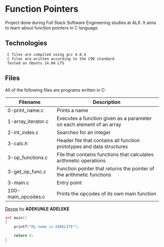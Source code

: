 # **Function Pointers**

Project done during Full Stack Software Engineering studies at ALX. 
It aims to learn about function pointers in C language.


## **Technologies**

```
 C files are compiled using gcc 4.8.4
 C files are written according to the C90 standard
 Tested on Ubuntu 14.04 LTS
```


## **Files**

All of the following files are programs written in C:

<!-- tables -->

| Filename	     | Description |
| -------------- | ----------- |
| 0-print_name.c | Prints a name |
| 1-array_iterator.c | Executes a function given as a parameter on each element of an array |
| 2-int_index.c	| Searches for an integer |
| 3-calc.h	| Header file that contains all function prototypes and data structures |
| 3-op_functions.c	| File that contains functions that calculates arithmetic operations |
| 3-get_op_func.c	| Function pointer that returns the pointer of the arithmetic functions |
| 3-main.c	| Entry point |
| 100-main_opcodes.c	| Prints the opcodes of its own main function |

<!-- Link -->
[Devop](http://mechaatronics.samson@gmail.com) by **ADEKUNLE ADELEKE**

```C
int main()
{
    printf("My name is KADELITE");

    return 0;
}

```
